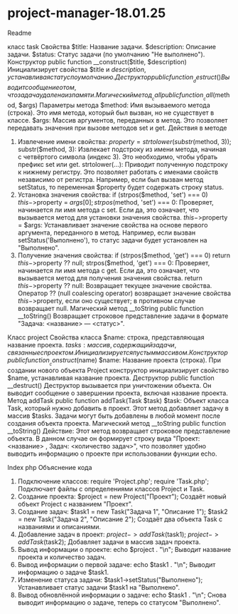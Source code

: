 # project-manager-18.01.25
Readme

класс task
Свойства
$title: Название задачи.
$description: Описание задачи.
$status: Статус задачи (по умолчанию "Не выполнено").
Конструктор
public function __construct($title, $description)
Инициализирует свойства $title и $description, устанавливая статус по умолчанию.
Деструктор
public function __destruct()
Выводит сообщение о том, что задача удалена из памяти.
Магический метод __call
public function __call($method, $args)
Параметры метода
$method: Имя вызываемого метода (строка). Это имя метода, который был вызван, но не существует в классе.
$args: Массив аргументов, переданных в метод. Это позволяет передавать значения при вызове методов set и get.
Действия в методе
1.	Извлечение имени свойства:
$property = strtolower(substr($method, 3));
substr($method, 3): Извлекает подстроку из имени метода, начиная с четвёртого символа (индекс 3). Это необходимо, чтобы убрать префикс set или get.
strtolower(...): Приводит полученную подстроку к нижнему регистру. Это позволяет работать с именами свойств независимо от регистра.
Например, если был вызван метод setStatus, то переменная $property будет содержать строку status.
2.	Установка значения свойства:
if (strpos($method, 'set') === 0) $this->$property = $args[0];
strpos($method, 'set') === 0: Проверяет, начинается ли имя метода с set. Если да, это означает, что вызывается метод для установки значения свойства.
$this->$property = $args: Устанавливает значение свойства на основе первого аргумента, переданного в метод. Например, если вызван setStatus('Выполнено'), то статус задачи будет установлен на "Выполнено".
3.	Получение значения свойства:
if (strpos($method, 'get') === 0) return $this->$property ?? null;
strpos($method, 'get') === 0: Проверяет, начинается ли имя метода с get. Если да, это означает, что вызывается метод для получения значения свойства.
return $this->$property ?? null: Возвращает текущее значение свойства. Оператор ?? (null coalescing operator) возвращает значение свойства $this->$property, если оно существует; в противном случае возвращает null.
Магический метод __toString
public function __toString()
Возвращает строковое представление задачи в формате "Задача: <название> — <статус>".









Класс project
Свойства класса
$name: строка, представляющая название проекта.
$tasks: массив, содержащий задачи, связанные с проектом. Инициализируется пустым массивом.
Конструктор
public function __construct($name)
$name: Название проекта (строка).
При создании нового объекта Project конструктор инициализирует свойство $name, устанавливая название проекта.
Деструктор
public function __destruct()
Деструктор вызывается при уничтожении объекта. Он выводит сообщение о завершении проекта, включая название проекта.
Метод addTask
public function addTask(Task $task)
$task: Объект класса Task, который нужно добавить в проект.
Этот метод добавляет задачу в массив $tasks. Задачи могут быть добавлены в любой момент после создания объекта проекта.
Магический метод __toString
public function __toString()
Действие: Этот метод возвращает строковое представление объекта. В данном случае он формирует строку вида "Проект: <название> , Задач: <количество задач>", что позволяет удобно выводить информацию о проекте при использовании функции echo.


Index php 
Объяснение кода
1.	Подключение классов:
require 'Project.php';
require 'Task.php';
Подключает файлы с определениями классов Project и Task.
2.	Создание проекта:
$project = new Project("Проект");
Создаёт новый объект Project с названием "Проект".
3.	Создание задач:
$task1 = new Task("Задача 1", "Описание 1");
$task2 = new Task("Задача 2", "Описание 2");
Создаёт два объекта Task с названиями и описаниями.
4.	Добавление задач в проект:
$project->addTask($task1);
$project->addTask($task2);
Добавляет задачи в массив задач проекта.
5.	Вывод информации о проекте:
echo $project . "\n";
Выводит название проекта и количество задач.
6.	Вывод информации о первой задаче:
echo $task1 . "\n";
Выводит информацию о задаче $task1.
7.	Изменение статуса задачи:
$task1->setStatus("Выполнено");
Устанавливает статус задачи $task1 на "Выполнено".
8.	Вывод обновлённой информации о задаче:
echo $task1 . "\n";
Снова выводит информацию о задаче, теперь со статусом "Выполнено".


